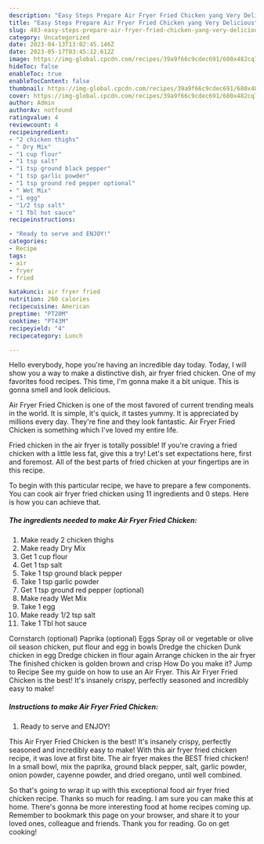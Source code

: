 ```yaml
---
description: "Easy Steps Prepare Air Fryer Fried Chicken yang Very Delicious"
title: "Easy Steps Prepare Air Fryer Fried Chicken yang Very Delicious"
slug: 483-easy-steps-prepare-air-fryer-fried-chicken-yang-very-delicious
category: Uncategorized
date: 2023-04-13T13:02:45.146Z
date: 2023-05-17T03:45:12.612Z
image: https://img-global.cpcdn.com/recipes/39a9f66c9cdec691/680x482cq70/air-fryer-fried-chicken-recipe-main-photo.jpg
hideToc: false
enableToc: true
enableTocContent: false
thumbnail: https://img-global.cpcdn.com/recipes/39a9f66c9cdec691/680x482cq70/air-fryer-fried-chicken-recipe-main-photo.jpg
cover: https://img-global.cpcdn.com/recipes/39a9f66c9cdec691/680x482cq70/air-fryer-fried-chicken-recipe-main-photo.jpg
author: Admin
authorAv: notfound
ratingvalue: 4
reviewcount: 4
recipeingredient:
- "2 chicken thighs"
- " Dry Mix"
- "1 cup flour"
- "1 tsp salt"
- "1 tsp ground black pepper"
- "1 tsp garlic powder"
- "1 tsp ground red pepper optional"
- " Wet Mix"
- "1 egg"
- "1/2 tsp salt"
- "1 Tbl hot sauce"
recipeinstructions:

- "Ready to serve and ENJOY!"
categories:
- Recipe
tags:
- air
- fryer
- fried

katakunci: air fryer fried 
nutrition: 260 calories
recipecuisine: American
preptime: "PT20M"
cooktime: "PT43M"
recipeyield: "4"
recipecategory: Lunch

---
```



Hello everybody, hope you're having an incredible day today. Today, I will show you a way to make a distinctive dish, air fryer fried chicken. One of my favorites food recipes. This time, I'm gonna make it a bit unique. This is gonna smell and look delicious.

Air Fryer Fried Chicken is one of the most favored of current trending meals in the world. It is simple, it's quick, it tastes yummy. It is appreciated by millions every day. They're fine and they look fantastic. Air Fryer Fried Chicken is something which I've loved my entire life.

Fried chicken in the air fryer is totally possible! If you&#39;re craving a fried chicken with a little less fat, give this a try! Let&#39;s set expectations here, first and foremost. All of the best parts of fried chicken at your fingertips are in this recipe.


To begin with this particular recipe, we have to prepare a few components. You can cook air fryer fried chicken using 11 ingredients and 0 steps. Here is how you can achieve that.

<!--inarticleads1-->

##### The ingredients needed to make Air Fryer Fried Chicken:

1. Make ready 2 chicken thighs
1. Make ready  Dry Mix
1. Get 1 cup flour
1. Get 1 tsp salt
1. Take 1 tsp ground black pepper
1. Take 1 tsp garlic powder
1. Get 1 tsp ground red pepper (optional)
1. Make ready  Wet Mix
1. Take 1 egg
1. Make ready 1/2 tsp salt
1. Take 1 Tbl hot sauce


Cornstarch (optional) Paprika (optional) Eggs Spray oil or vegetable or olive oil season chicken, put flour and egg in bowls Dredge the chicken Dunk chicken in egg Dredge chicken in flour again Arrange chicken in the air fryer The finished chicken is golden brown and crisp How Do you make it? Jump to Recipe See my guide on how to use an Air Fryer. This Air Fryer Fried Chicken is the best! It&#39;s insanely crispy, perfectly seasoned and incredibly easy to make! 

<!--inarticleads2-->

##### Instructions to make Air Fryer Fried Chicken:


1. Ready to serve and ENJOY!

This Air Fryer Fried Chicken is the best! It&#39;s insanely crispy, perfectly seasoned and incredibly easy to make! With this air fryer fried chicken recipe, it was love at first bite. The air fryer makes the BEST fried chicken! In a small bowl, mix the paprika, ground black pepper, salt, garlic powder, onion powder, cayenne powder, and dried oregano, until well combined. 

So that's going to wrap it up with this exceptional food air fryer fried chicken recipe. Thanks so much for reading. I am sure you can make this at home. There's gonna be more interesting food at home recipes coming up. Remember to bookmark this page on your browser, and share it to your loved ones, colleague and friends. Thank you for reading. Go on get cooking!
